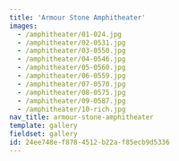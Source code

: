 ```yaml
---
title: 'Armour Stone Amphitheater'
images:
  - /amphitheater/01-024.jpg
  - /amphitheater/02-0531.jpg
  - /amphitheater/03-0550.jpg
  - /amphitheater/04-0546.jpg
  - /amphitheater/05-0560.jpg
  - /amphitheater/06-0559.jpg
  - /amphitheater/07-0570.jpg
  - /amphitheater/08-0575.jpg
  - /amphitheater/09-0587.jpg
  - /amphitheater/10-rich.jpg
nav_title: armour-stone-amphitheater
template: gallery
fieldset: gallery
id: 24ee748e-f878-4512-b22a-f85ecb9d5336
---
```

